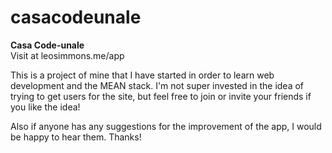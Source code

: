 # casacodeunale
<b>Casa Code-unale</b><br>
Visit at leosimmons.me/app

This is a project of mine that I have started in order to learn web development and the MEAN stack. I'm not super invested in the idea of trying to get users for the site, but feel free to join or invite your friends if you like the idea!

Also if anyone has any suggestions for the improvement of the app, I would be happy to hear them. Thanks!

